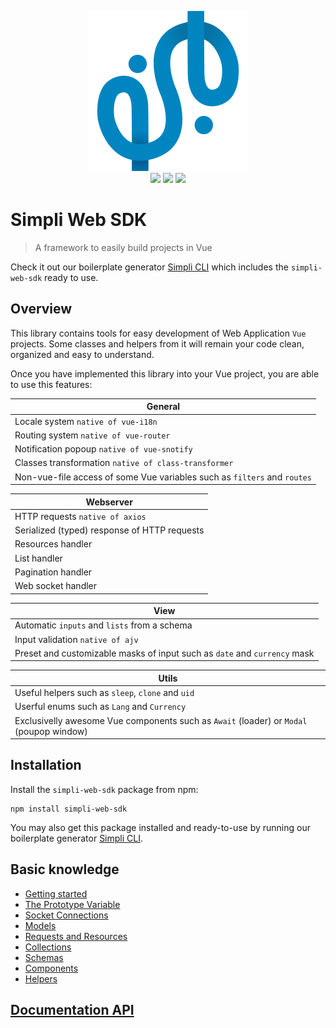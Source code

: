 <p align="center">  
  <img width="256" height="256" src="./logo.png?raw=true" alt="Simpli"/>  
  <br>  
  <a href="https://www.npmjs.com/package/simpli-web-sdk"><img src="https://img.shields.io/npm/v/simpli-web-sdk.svg"></a>  
  <a href="https://www.npmjs.com/package/simpli-web-sdk"><img src="https://img.shields.io/npm/dt/simpli-web-sdk.svg"></a>  
  <a href="https://www.npmjs.com/package/simpli-web-sdk"><img src="https://img.shields.io/npm/l/simpli-web-sdk.svg"></a>  
</p>  
  
# Simpli Web SDK  
  
> A framework to easily build projects in Vue  
  
Check it out our boilerplate generator [Simpli CLI](https://github.com/simplitech/simpli-cli) which includes the `simpli-web-sdk` ready to use.  

## Overview

This library contains tools for easy development of Web Application `Vue` projects. Some classes and helpers from it will remain your code clean, organized and easy to understand.

Once you have implemented this library into your Vue project, you are able to use this features:

| General |
|--|
| Locale system `native of vue-i18n` |
| Routing system `native of vue-router` |
| Notification popoup `native of vue-snotify` |
| Classes transformation `native of class-transformer` |
| Non-vue-file access of some Vue variables such as `filters` and `routes` |

| Webserver |
|--|
| HTTP requests `native of axios` |
| Serialized (typed) response of HTTP requests |
| Resources handler |
| List handler |
| Pagination handler |
| Web socket handler |
 
| View |
|--|
| Automatic `inputs` and `lists` from a schema |
| Input validation `native of ajv` |
| Preset and customizable masks of input such as `date` and `currency` mask |

| Utils |
|--|
| Useful helpers such as `sleep`, `clone` and `uid` |
| Userful enums such as `Lang` and `Currency` |
| Exclusivelly awesome Vue components such as `Await` (loader) or `Modal` (poupop window) |

## Installation

Install the `simpli-web-sdk` package from npm:

```
npm install simpli-web-sdk
```

You may also get this package installed and ready-to-use by running our boilerplate generator [Simpli CLI](https://github.com/simplitech/simpli-cli).

## Basic knowledge

* [Getting started](./docs/getting-started.md)
* [The Prototype Variable](./docs/the-prototype-variable.md)
* [Socket Connections](./docs/socket-connections.md)
* [Models](./docs/models.md)
* [Requests and Resources](./docs/resources-and-requests.md)
* [Collections](./docs/collections.md)
* [Schemas](./docs/schemas.md)
* [Components](./docs/components.md)
* [Helpers](./docs/helpers.md)

## [Documentation API](./typedocs/README.md)

